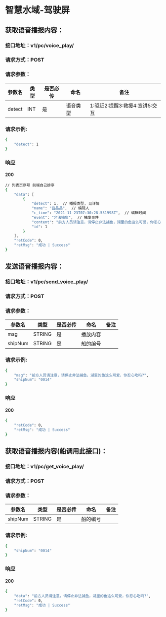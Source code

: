 # 智慧水域-驾驶屏

## 获取语音播报内容：

### 接口地址：v1/pc/voice_play/

### 请求方式：POST

### 请求参数：

| 参数名 | 类型 | 是否必传 | 命名     | 备注                           |
| ------ | ---- | -------- | -------- | ------------------------------ |
| detect | INT  | 是       | 语音类型 | 1:驱赶2:提醒3:救援4:宣讲5:交互 |

### 请求示例:

```bash
{
    "detect": 1
}
```

### 响应

#### 200

```bash
// 列表页序号 前端自己排序
{
    "data": [
        {
            "detect": 1,  // 播报类型, 见详情
            "name": "吕品品",  // 编辑人
            "c_time": "2021-11-23T07:30:28.531998Z",  // 编辑时间
            "event": "非法捕鱼",  // 触发事件
            "content": "前方人员请注意，请停止非法捕鱼，湖里的鱼这么可爱，你忍心吃吗?", // 播报内容
            "id": 1
        }
    ],
    "retCode": 0,
    "retMsg": "成功 | Success"
}
```

## 发送语音播报内容：

### 接口地址：v1/pc/send_voice_play/

### 请求方式：POST

### 请求参数：

| 参数名  | 类型   | 是否必传 | 命名     | 备注 |
| ------- | ------ | -------- | -------- | ---- |
| msg     | STRING | 是       | 播放内容 |      |
| shipNum | STRING | 是       | 船的编号 |      |

### 请求示例:

```bash
{
    "msg": "前方人员请注意，请停止非法捕鱼，湖里的鱼这么可爱，你忍心吃吗?",
    "shipNum": "0014"
}
```

### 响应

#### 200

```bash
{
    "retCode": 0,
    "retMsg": "成功 | Success"
}
```

## 获取语音播报内容(船调用此接口)：

### 接口地址：v1/pc/get_voice_play/

### 请求方式：POST

### 请求参数：

| 参数名  | 类型   | 是否必传 | 命名     | 备注 |
| ------- | ------ | -------- | -------- | ---- |
| shipNum | STRING | 是       | 船的编号 |      |

### 请求示例:

```bash
{
    "shipNum": "0014"
}
```

### 响应

#### 200

```bash
{
    "data": "前方人员请注意，请停止非法捕鱼，湖里的鱼这么可爱，你忍心吃吗?",
    "retCode": 0,
    "retMsg": "成功 | Success"
}
```